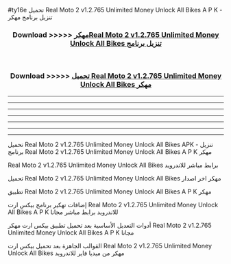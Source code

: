 #ty16e تحميل Real Moto 2 v1.2.765 Unlimited Money Unlock All Bikes  A P K - تنزيل برنامج مهكر



<div align="center">
<h3>Download >>>>> <a href="https://runaway1.web.app/?sq=Real Moto 2 v1.2.765 Unlimited Money Unlock All Bikes ">مهكرReal Moto 2 v1.2.765 Unlimited Money Unlock All Bikes  تنزيل برنامج</a></h3><br>

<h3>Download >>>>> <a href="https://runaway1.web.app/?sq=Real Moto 2 v1.2.765 Unlimited Money Unlock All Bikes ">تحميل Real Moto 2 v1.2.765 Unlimited Money Unlock All Bikes  مهكر</a></h3>
</div>


----------------------------------------------------------

----------------------------------------------------------

----------------------------------------------------------

----------------------------------------------------------

----------------------------------------------------------

----------------------------------------------------------

----------------------------------------------------------

تحميل Real Moto 2 v1.2.765 Unlimited Money Unlock All Bikes  APK - تنزيل برنامج Real Moto 2 v1.2.765 Unlimited Money Unlock All Bikes  A P K مهكر

Real Moto 2 v1.2.765 Unlimited Money Unlock All Bikes  برابط مباشر للاندرويد

تحميل Real Moto 2 v1.2.765 Unlimited Money Unlock All Bikes  مهكر اخر اصدار

تطبيق Real Moto 2 v1.2.765 Unlimited Money Unlock All Bikes  A P K مهكر

إضافات تهكير برنامج بيكس ارت Real Moto 2 v1.2.765 Unlimited Money Unlock All Bikes  A P K للاندرويد برابط مباشر مجانا

أدوات التعديل الأساسية بعد تحميل تطبيق بيكس ارت مهكر Real Moto 2 v1.2.765 Unlimited Money Unlock All Bikes  A P K مجانا

القوالب الجاهزة بعد تحميل بيكس ارت Real Moto 2 v1.2.765 Unlimited Money Unlock All Bikes  مهكر من ميديا فاير للاندرويد


